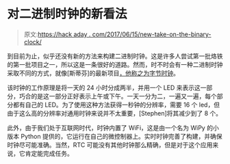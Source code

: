 # 对二进制时钟的新看法

> 原文:[https://hack aday . com/2017/06/15/new-take-on-the-binary-clock/](https://hackaday.com/2017/06/15/new-take-on-the-binary-clock/)

到目前为止，似乎还没有新的方法来构建二进制时钟。这是许多人尝试第一批烙铁的第一批项目之一，所以这是一条很好的道路。然而，时不时会有一种二进制时钟采取不同的方式，就像[斯蒂芬]的最新项目[，他称之为字节时钟](https://lithostech.com/2017/05/byte-clock-prototype/)。

该时钟的工作原理是将一天的 24 小时分成两半，并用一个 LED 来表示这一部分，巧合的是这一部分正好表示上午或下午。一天一分为二，一遍又一遍，每个部分都有自己的 LED。为了使用这种方法获得一秒钟的分辨率，需要 16 个 led，但由于这么高的分辨率对通用时钟来说并不太重要，[Stephen]将其减少到了 8 个。

此外，由于我们处于互联网时代，时钟内置了 WiFi，这是由一个名为 WiPy 的小版本 Python 提供的，它运行在自己的微控制器上。实时时钟完善了构建，并确保时钟尽可能准确。当然，RTC 可能没有其他时钟那么精确，但是对于这个应用来说，它肯定能完成任务。